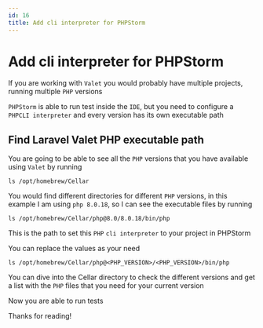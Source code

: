 ```yaml
---
id: 16
title: Add cli interpreter for PHPStorm
---
```


# Add cli interpreter for PHPStorm

If you are working with `Valet` you would probably have multiple projects, running multiple `PHP` versions

`PHPStorm` is able to run test inside the `IDE`, but you need to configure a `PHPCLI interpreter` 
and every version has its own executable path

## Find Laravel Valet PHP executable path

You are going to be able to see all the `PHP` versions that you have available using `Valet` by running

```shell
ls /opt/homebrew/Cellar
```

You would find different directories for different `PHP` versions, 
in this example I am using `php 8.0.18`, so I can see the executable files by running

```shell
ls /opt/homebrew/Cellar/php@8.0/8.0.18/bin/php
```

This is the path to set this `PHP` `cli interpreter` to your project in PHPStorm

You can replace the values as your need

```shell
ls /opt/homebrew/Cellar/php@<PHP_VERSION>/<PHP_VERSION>/bin/php
```

You can dive into the Cellar directory to check the different versions and get a list with 
the `PHP` files that you need for your current version

Now you are able to run tests

Thanks for reading!